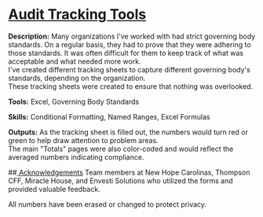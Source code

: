 # <ins> Audit Tracking Tools </ins>

**Description:** Many organizations I've worked with had strict governing body standards. On a regular basis, they had to prove that they were adhering to those standards. It was often difficult for them to keep track of what was acceptable and what needed more work. \
I've created different tracking sheets to capture different governing body's standards, depending on the organization. \
These tracking sheets were created to ensure that nothing was overlooked. 

**Tools:** Excel, Governing Body Standards

**Skills:** Conditional Formatting, Named Ranges, Excel Formulas

**Outputs:** As the tracking sheet is filled out, the numbers would turn red or green to help draw attention to problem areas. \
The main "Totals" pages were also color-coded and would reflect the averaged numbers indicating compliance.

##<ins> Acknowledgements</ins>
Team members at New Hope Carolinas, Thompson CFF, Miracle House, and Envesti Solutions who utilized the forms and provided valuable feedback. 

All numbers have been erased or changed to protect privacy. 
